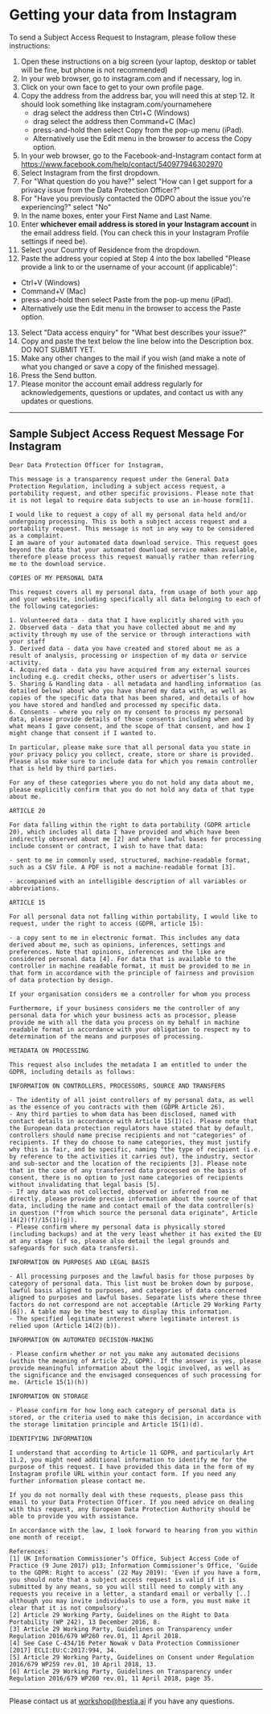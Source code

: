 # Getting your data from Instagram

To send a Subject Access Request to Instagram, please follow these instructions:

1. Open these instructions on a big screen (your laptop, desktop or tablet will be fine, but phone is not recommended)
2. In your web browser, go to instagram.com and if necessary, log in.
3. Click on your own face to get to your own profile page.
4. Copy the address from the address bar, you will need this at step 12. It should look something like instagram.com/yournamehere
   - drag select the address then Ctrl+C (Windows)
   - drag select the address then Command+C (Mac)
   - press-and-hold then select Copy from the pop-up menu (iPad).
   - Alternatively use the Edit menu in the browser to access the Copy option.
5. In your web browser, go to the Facebook-and-Instagram contact form at https://www.facebook.com/help/contact/540977946302970
6. Select Instagram from the first dropdown.
7. For "What question do you have?" select "How can I get support for a privacy issue from the Data Protection Officer?"
8. For "Have you previously contacted the ODPO about the issue you're experiencing?" select "No"
9. In the name boxes, enter your First Name and Last Name.
10. Enter **whichever email address is stored in your Instagram account** in the email address field. (You can check this in your Instagram Profile settings if need be).
11. Select your Country of Residence from the dropdown.
12. Paste the address your copied at Step 4 into the box labelled "Please provide a link to or the username of your account (if applicable)":
  - Ctrl+V (Windows)
  - Command+V (Mac)
  - press-and-hold then select Paste from the pop-up menu (iPad).
  - Alternatively use the Edit menu in the browser to access the Paste option.
13. Select "Data access enquiry" for "What best describes your issue?"
14. Copy and paste the text below the line below into the Description box. DO NOT SUBMIT YET.
15. Make any other changes to the mail if you wish (and make a note of what you changed or save a copy of the finished message).
16. Press the Send button.
17. Please monitor the account email address regularly for acknowledgements, questions or updates, and contact us with any updates or questions.

----

## Sample Subject Access Request Message For Instagram

```
Dear Data Protection Officer for Instagram,

This message is a transparency request under the General Data Protection Regulation, including a subject access request, a portability request, and other specific provisions. Please note that it is not legal to require data subjects to use an in-house form[1].

I would like to request a copy of all my personal data held and/or undergoing processing. This is both a subject access request and a portability request. This message is not in any way to be considered as a complaint.
I am aware of your automated data download service. This request goes beyond the data that your automated download service makes available, therefore please process this request manually rather than referring me to the download service.

COPIES OF MY PERSONAL DATA

This request covers all my personal data, from usage of both your app and your website, including specifically all data belonging to each of the following categories:

1. Volunteered data - data that I have explicitly shared with you
2. Observed data - data that you have collected about me and my activity through my use of the service or through interactions with your staff
3. Derived data - data you have created and stored about me as a result of analysis, processing or inspection of my data or service activity.
4. Acquired data - data you have acquired from any external sources including e.g. credit checks, other users or advertiser’s lists.
5. Sharing & Handling data - all metadata and handling information (as detailed below) about who you have shared my data with, as well as copies of the specific data that has been shared, and details of how you have stored and handled and processed my specific data.
6. Consents - where you rely on my consent to process my personal data, please provide details of those consents including when and by what means I gave consent, and the scope of that consent, and how I might change that consent if I wanted to.

In particular, please make sure that all personal data you state in your privacy policy you collect, create, store or share is provided. Please also make sure to include data for which you remain controller that is held by third parties.

For any of these categories where you do not hold any data about me, please explicitly confirm that you do not hold any data of that type about me.

ARTICLE 20

For data falling within the right to data portability (GDPR article 20), which includes all data I have provided and which have been indirectly observed about me [2] and where lawful bases for processing include consent or contract, I wish to have that data:

- sent to me in commonly used, structured, machine-readable format, such as a CSV file. A PDF is not a machine-readable format [3].

- accompanied with an intelligible description of all variables or abbreviations.

ARTICLE 15

For all personal data not falling within portability, I would like to request, under the right to access (GDPR, article 15):

- a copy sent to me in electronic format. This includes any data derived about me, such as opinions, inferences, settings and preferences. Note that opinions, inferences and the like are considered personal data [4]. For data that is available to the controller in machine readable format, it must be provided to me in that form in accordance with the principle of fairness and provision of data protection by design.

If your organisation considers me a controller for whom you process

Furthermore, if your business considers me the controller of any personal data for which your business acts as processor, please provide me with all the data you process on my behalf in machine readable format in accordance with your obligation to respect my to determination of the means and purposes of processing.

METADATA ON PROCESSING

This request also includes the metadata I am entitled to under the GDPR, including details as follows:

INFORMATION ON CONTROLLERS, PROCESSORS, SOURCE AND TRANSFERS

- The identity of all joint controllers of my personal data, as well as the essence of you contracts with them (GDPR Article 26).
- Any third parties to whom data has been disclosed, named with contact details in accordance with Article 15(1)(c). Please note that the European data protection regulators have stated that by default, controllers should name precise recipients and not "categories" of recipients. If they do choose to name categories, they must justify why this is fair, and be specific, naming "the type of recipient (i.e. by reference to the activities it carries out), the industry, sector and sub-sector and the location of the recipients [3]. Please note that in the case of any transferred data processed on the basis of consent, there is no option to just name categories of recipients without invalidating that legal basis [5].
- If any data was not collected, observed or inferred from me directly, please provide precise information about the source of that data, including the name and contact email of the data controller(s) in question ("from which source the personal data originate", Article 14(2)(f)/15(1)(g)).
- Please confirm where my personal data is physically stored (including backups) and at the very least whether it has exited the EU at any stage (if so, please also detail the legal grounds and safeguards for such data transfers).

INFORMATION ON PURPOSES AND LEGAL BASIS

- All processing purposes and the lawful basis for those purposes by category of personal data. This list must be broken down by purpose, lawful basis aligned to purposes, and categories of data concerned aligned to purposes and lawful bases. Separate lists where these three factors do not correspond are not acceptable (Article 29 Working Party [6]). A table may be the best way to display this information.
- The specified legitimate interest where legitimate interest is relied upon (Article 14(2)(b)).

INFORMATION ON AUTOMATED DECISION-MAKING

- Please confirm whether or not you make any automated decisions (within the meaning of Article 22, GDPR). If the answer is yes, please provide meaningful information about the logic involved, as well as the significance and the envisaged consequences of such processing for me. (Article 15(1)(h))

INFORMATION ON STORAGE

- Please confirm for how long each category of personal data is stored, or the criteria used to make this decision, in accordance with the storage limitation principle and Article 15(1)(d).

IDENTIFYING INFORMATION

I understand that according to Article 11 GDPR, and particularly Art 11.2, you might need additional information to identify me for the purpose of this request. I have provided this data in the form of my Instagram profile URL within your contact form. If you need any further information please contact me.

If you do not normally deal with these requests, please pass this email to your Data Protection Officer. If you need advice on dealing with this request, any European Data Protection Authority should be able to provide you with assistance.

In accordance with the law, I look forward to hearing from you within one month of receipt.

References:
[1] UK Information Commissioner’s Office, Subject Access Code of Practice (9 June 2017) p13; Information Commissioner’s Office, ‘Guide to the GDPR: Right to access’ (22 May 2019): 'Even if you have a form, you should note that a subject access request is valid if it is submitted by any means, so you will still need to comply with any requests you receive in a letter, a standard email or verbally [..] although you may invite individuals to use a form, you must make it clear that it is not compulsory'.
[2] Article 29 Working Party, Guidelines on the Right to Data Portability (WP 242), 13 December 2016, 8.
[3] Article 29 Working Party, Guidelines on Transparency under Regulation 2016/679 WP260 rev.01, 11 April 2018.
[4] See Case C‑434/16 Peter Nowak v Data Protection Commissioner [2017] ECLI:EU:C:2017:994, 34.
[5] Article 29 Working Party, Guidelines on Consent under Regulation 2016/679 WP259 rev.01, 10 April 2018, 13.
[6] Article 29 Working Party, Guidelines on Transparency under Regulation 2016/679 WP260 rev.01, 11 April 2018, page 35.
```

----

Please contact us at workshop@hestia.ai if you have any questions.
